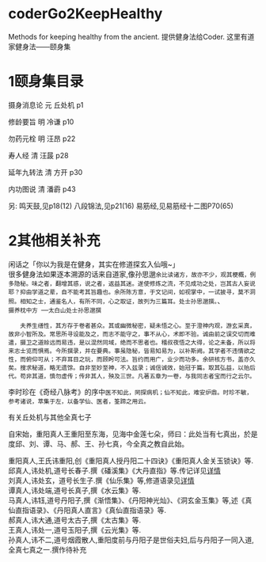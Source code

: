 # coderGo2KeepHealthy
Methods for keeping healthy from the ancient. 提供健身法给Coder. 这里有道家健身法——颐身集


# 1颐身集目录
摄身消息论	元 丘处机 	p1

修龄要旨	明 冷谦		p10

勿药元栓	明 汪昂		p22

寿人经		清 汪晸		p28

延年九转法  清  方开	p30

内功图说	清	潘霨	p43

另:
鸣天鼓,见p18(12)
八段锦法,见p21(16)
易筋经,见易筋经十二图P70(65)

# 2其他相关补充
闲话之「你以为我是在健身，其实在修道探玄入仙哦~」<br>
很多健身法如果逐本溯源的话来自道家,像孙思邈<code>余比读诸方，故亦不少，观其梗概，例多隐秘。味之者，翻增其惑，说之者，返益其迷。遂使修炼之流，不见成功之处，岂其古人妄说耶？抑由学道之辈，自不能考其旨趣也。余所陈方意，于文记间，如视掌中，一试披寻，莫不洞照。相知之士，通鉴名人，有所不同，心之取证，故列为三篇耳。处士孙思邈撰。</code>、
<br>
<code>摄养枕中方 ──太白山处士孙思邈撰<br>
　　夫养生缮性，其方存于卷者甚众。其或幽微秘密，疑未悟之心。至于澄神内观，游玄采真，故非小智所及。常思所寻设能及之，而志不能守之，事不从心，术即不验。诚由前之误交切而难遣，摄卫之道赊远而易违，是以混然同域，绝而不思者也。稽叔夜悟之大得，论之未备，所以将来志士览而惧焉。今所撰录，并在要典。事虽隐秘，皆易知易为，以补斯阙。其学者不违情欲之性，而俯仰可从；不弃耳目之玩，而顾盻可法。旨约而用广，业少而功多。余研核方书，盖亦久矣。搜求秘道，略无遗馀。自非至妙至神，不入兹录；诚信诚效，始冠于篇。取其弘益，以贻后代。苟非其道，慎勿虚传；传非其人，殃及三世。凡著五章为一卷，与我同志者宝而行之云尔。</code>

李时珍在《奇经八脉考》的序中<code>医不知此，罔探病机；仙不知此，难安炉鼎。时珍不敏，参考诸说，萃集于左，以备学仙、医者，筌蹄之用云。</code>

有关丘处机与其他全真七子

自宋始，重阳真人王重阳至东海，见海中金莲七朵，师曰：此处当有七真出，於是度邱、刘、谭、马、郝、王、孙七真，今全真之教自此始。

重阳真人,王氏讳重阳,创《重阳真人授丹阳二十四诀》《重阳真人金关玉锁诀》等.<br>
邱真人,讳处机,道号长春子.撰《磻溪集》《大丹直指》等.传记详见[详情](长春真人西游记.md)<br>
刘真人,讳处玄，道号长生子.撰《仙乐集》等,修道语录见[详情](无为清静长生真人至真语录.md)<br>
谭真人,讳处端,道号长真子,撰《水云集》等.<br>
马真人,讳钰,道号丹阳子,撰《渐悟集》、《丹阳神光灿》、《洞玄金玉集》等,述《真仙直指语录》、《丹阳真人直言》《真仙直指语录》等.<br>
郝真人,讳大通,道号太古子,撰《太古集》等.<br>
王真人,讳处一,道号玉阳子,撰《云光集》等.<br>
孙真人,讳不二,道号烟霞散人,重阳度前与丹阳子是世俗夫妇,后与丹阳子一同入道,全真七真之一.撰作待补充

